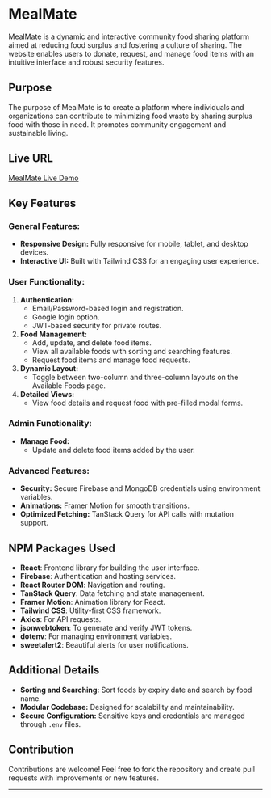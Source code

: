 # MealMate

MealMate is a dynamic and interactive community food sharing platform aimed at reducing food surplus and fostering a culture of sharing. The website enables users to donate, request, and manage food items with an intuitive interface and robust security features.

## Purpose
The purpose of MealMate is to create a platform where individuals and organizations can contribute to minimizing food waste by sharing surplus food with those in need. It promotes community engagement and sustainable living.

## Live URL
[MealMate Live Demo](https://food-sharing-client-8354b.web.app) 

## Key Features

### General Features:
- **Responsive Design:** Fully responsive for mobile, tablet, and desktop devices.
- **Interactive UI:** Built with Tailwind CSS for an engaging user experience.

### User Functionality:
1. **Authentication:**
   - Email/Password-based login and registration.
   - Google login option.
   - JWT-based security for private routes.
2. **Food Management:**
   - Add, update, and delete food items.
   - View all available foods with sorting and searching features.
   - Request food items and manage food requests.
3. **Dynamic Layout:**
   - Toggle between two-column and three-column layouts on the Available Foods page.
4. **Detailed Views:**
   - View food details and request food with pre-filled modal forms.

### Admin Functionality:
- **Manage Food:**
   - Update and delete food items added by the user.

### Advanced Features:
- **Security:** Secure Firebase and MongoDB credentials using environment variables.
- **Animations:** Framer Motion for smooth transitions.
- **Optimized Fetching:** TanStack Query for API calls with mutation support.

## NPM Packages Used

- **React**: Frontend library for building the user interface.
- **Firebase**: Authentication and hosting services.
- **React Router DOM**: Navigation and routing.
- **TanStack Query**: Data fetching and state management.
- **Framer Motion**: Animation library for React.
- **Tailwind CSS**: Utility-first CSS framework.
- **Axios**: For API requests.
- **jsonwebtoken**: To generate and verify JWT tokens.
- **dotenv**: For managing environment variables.
- **sweetalert2**: Beautiful alerts for user notifications.

## Additional Details
- **Sorting and Searching:** Sort foods by expiry date and search by food name.
- **Modular Codebase:** Designed for scalability and maintainability.
- **Secure Configuration:** Sensitive keys and credentials are managed through `.env` files.

## Contribution
Contributions are welcome! Feel free to fork the repository and create pull requests with improvements or new features.

---


